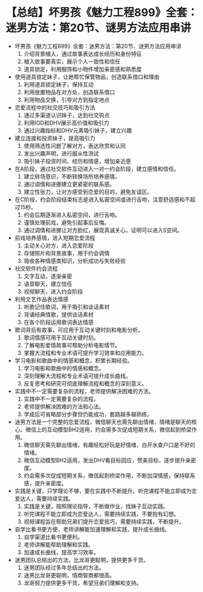 # 【总结】坏男孩《魅力工程899》全套：迷男方法：第20节、谜男方法应用串讲

-   坏男孩《魅力工程899》全套：迷男方法：第20节、谜男方法应用串讲
    1.  介绍背景植入，通过故事表达成长经历和身份特征
    2.  植入故事要真实，展示个人一致性和信任
    3.  道具锁定，利用服饰和小物件增加亲密感和熟悉度
-   使用道具锁定妹子，让她帮忙保管物品，创造联系借口和理由
    1.  利用道具锁定妹子，保持互动
    2.  利用放置物品在对方处，创造联系借口
    3.  利用物品交换，引导对方到指定地点
-   恋爱流程中的社交技巧和吸引方法
    1.  通过多渠道认识妹子，达到社交钩点
    2.  利用IOD和DHV展示高价值和吸引力
    3.  通过兴趣指标和DHV元素吸引妹子，建立兴趣
-   建立连接和投资妹子，提高吸引力
    1.  使用筛选性问题了解对方，表达欣赏和认同
    2.  发出兴趣声明，进行服从性测试
    3.  吸引妹子投资时间、经历和情感，增加亲近感
-   在A阶段，通过社交软件互动进入一对一约会阶段，建立感情和信任。
    1.  建立转场意识，不断转换场所培养感情。
    2.  通过调情和进挪建立更紧密的联系感。
    3.  建立性张力，让对方感受到恋爱的目的，避免友谊区。
-   在C阶段，约会阶段结束标志是进入私密空间或进行舌吻，注意舒适感和不超过15秒。
    1.  约会后期逐渐进入私密空间，进行舌吻。
    2.  谨慎处理前戏，避免引起事后反悔。
    3.  通过调情和进挪让对方脸红，展现真诚关心，证明可以进入S空间。
-   前戏培养感情，进入短期恋爱流程
    1.  主动关心对方，进入恋爱阶段
    2.  存储照片和背景故事，用于约会调情
    3.  吸收各种情感类知识，分析成功与失败经验
-   社交软件约会流程
    1.  文字互动，逐渐亲密
    2.  语音聊天，建立信任
    3.  视频聊天，进入约会阶段
-   利用文艺作品表达情感
    1.  听歌记住歌词，用于吸引和谈话素材
    2.  背诵经典情歌，提供谈话素材
    3.  在各个阶段运用歌词表达情感
-   歌词背后有故事，可应用于互动关键时刻和电影分析。
    1.  歌词情感可用于互动关键时刻。
    2.  了解电影爱情故事可帮助分析电影情节。
    3.  掌握大流程和专业术语可提升学习效率和应用能力。
-   学习电影和歌曲中的情感和概念，积累长期经验。
    1.  学习电影和歌曲中的情感和概念。
    2.  深刻理解大流程和专业术语可提升成长曲线。
    3.  反复思考和研究可彻底理解流程和概念的深刻意义。
-   实践中不一定需要复杂的流程，老师提供解决困难的方法。
    1.  实践中不一定需要复杂的流程。
    2.  老师提供解决困难的方法和心法。
    3.  学成后可省略部分步骤但仍能成功，套路越多越熟练。
-   迷男方法是一个完整的恋爱流程，微信聊天也需先聊出情绪，情绪是聊天的核心。微信上的互动模型BH2适用，约会需多次促成短期关系，微信起到桥梁作用。
    1.  微信聊天需先聊出情绪，有趣轻松好玩是好情绪，白开水查户口是不好的情绪。
    2.  微信互动模型BH2适用，发出DHV看目标回应，赞美目标，逐步提升亲密度。
    3.  约会需多次促成短期关系，微信起到桥梁作用，不断加深情感，保持联系感，提升亲密度。
-   实践是关键，只学理论不够，要在实践中不断提升。听完课程不能立即成为恋爱达人，需要持续实践。
    1.  实践是关键，按照理论指导，不断做作业，找妹子互动实践。
    2.  听完课程不能立即成为恋爱达人，需要持续实践，不要抱有幻想。
    3.  视频课程旨在帮助兄弟们提升恋爱技巧，需要持续实践，不断提升。
-   自学比看书更方便，老师讲解能加速理解和实践，提升成长曲线。
    1.  自学渠道比看书更便利。
    2.  老师讲解能帮助理解和实践。
    3.  加速成长曲线，提高学习效率。
-   迷男团队总结出的方法，比龙哥更聪明，提供更多干货。
    1.  迷男团队经过多年总结出的方法。
    2.  迷男比龙哥更聪明，情商智商都很高。
    3.  龙哥努力提供更多干货，希望兄弟们理解和支持。